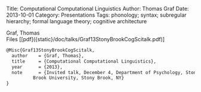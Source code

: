 Title: Computational Computational Linguistics
Author: Thomas Graf
Date: 2013-10-01
Category: Presentations
Tags: phonology; syntax; subregular hierarchy; formal language theory; cognitive architecture

<div markdown class="authors">
Graf, Thomas
</div>

<div markdown class="files">
<span id="files-title">Files</span>
[[pdf]({static}/doc/talks/Graf13StonyBrookCogScitalk.pdf)]
</div>

~~~latex
@Misc{Graf13StonyBrookCogScitalk,
  author	= {Graf, Thomas},
  title		= {Computational Computational Linguistics},
  year		= {2013},
  note		= {Invited talk, December 4, Department of Psychology, Stony
		  Brook University, Stony Brook, NY}
}
~~~

